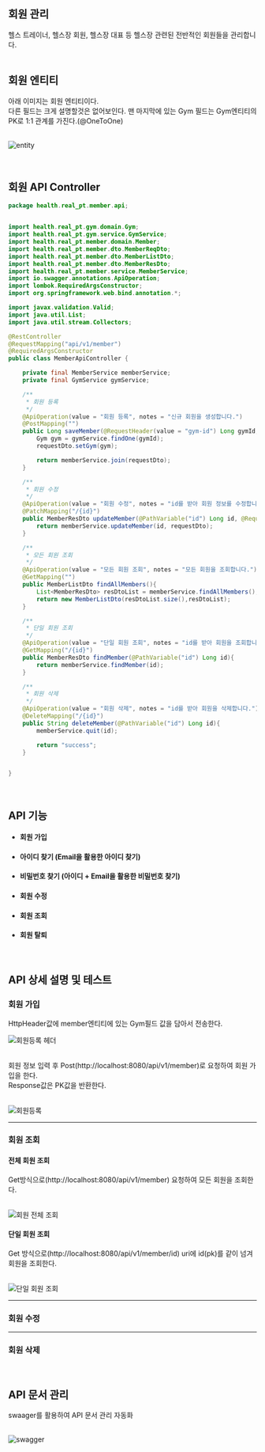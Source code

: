 ## 회원 관리
헬스 트레이너, 헬스장 회원, 헬스장 대표 등 헬스장 관련된 전반적인 회원들을 관리합니다.
<br>
<br>

<h2>회원 엔티티 </h2>
아래 이미지는 회원 엔티티이다. <br>
다른 필드는 크게 설명할것은 없어보인다. 맨 마지막에 있는 Gym 필드는 Gym엔티티의 PK로 1:1 관계를 가진다.(@OneToOne)<br><br>

![entity](https://user-images.githubusercontent.com/41244406/161987466-106ffc5e-924a-49ff-8a42-1dbd32db9dab.PNG)


<br>
<h2>회원 API Controller</h2>


~~~java
package health.real_pt.member.api;


import health.real_pt.gym.domain.Gym;
import health.real_pt.gym.service.GymService;
import health.real_pt.member.domain.Member;
import health.real_pt.member.dto.MemberReqDto;
import health.real_pt.member.dto.MemberListDto;
import health.real_pt.member.dto.MemberResDto;
import health.real_pt.member.service.MemberService;
import io.swagger.annotations.ApiOperation;
import lombok.RequiredArgsConstructor;
import org.springframework.web.bind.annotation.*;

import javax.validation.Valid;
import java.util.List;
import java.util.stream.Collectors;

@RestController
@RequestMapping("api/v1/member")
@RequiredArgsConstructor
public class MemberApiController {

    private final MemberService memberService;
    private final GymService gymService;

    /**
     * 회원 등록
     */
    @ApiOperation(value = "회원 등록", notes = "신규 회원을 생성합니다.")
    @PostMapping("")
    public Long saveMember(@RequestHeader(value = "gym-id") Long gymId,@RequestBody @Valid MemberReqDto requestDto){
        Gym gym = gymService.findOne(gymId);
        requestDto.setGym(gym);

        return memberService.join(requestDto);
    }

    /**
     * 회원 수정
     */
    @ApiOperation(value = "회원 수정", notes = "id를 받아 회원 정보를 수정합니다.")
    @PatchMapping("/{id}")
    public MemberResDto updateMember(@PathVariable("id") Long id, @RequestBody @Valid MemberReqDto requestDto){
        return memberService.updateMember(id, requestDto);
    }

    /**
     * 모든 회원 조회
     */
    @ApiOperation(value = "모든 회원 조회", notes = "모든 회원을 조회합니다.")
    @GetMapping("")
    public MemberListDto findAllMembers(){
        List<MemberResDto> resDtoList = memberService.findAllMembers();
        return new MemberListDto(resDtoList.size(),resDtoList);
    }

    /**
     * 단일 회원 조회
     */
    @ApiOperation(value = "단일 회원 조회", notes = "id를 받아 회원을 조회합니다." )
    @GetMapping("/{id}")
    public MemberResDto findMember(@PathVariable("id") Long id){
        return memberService.findMember(id);
    }

    /**
     * 회원 삭제
     */
    @ApiOperation(value = "회원 삭제", notes = "id를 받아 회원을 삭제합니다.")
    @DeleteMapping("/{id}")
    public String deleteMember(@PathVariable("id") Long id){
        memberService.quit(id);

        return "success";
    }


}

~~~

<br>
<h2>API 기능</h2>

- #### 회원 가입
- #### 아이디 찾기    (Email을 활용한 아이디 찾기)
- #### 비밀번호 찾기  (아이디 + Email을 활용한 비밀번호 찾기)
- #### 회원 수정 
- #### 회원 조회     
- #### 회원 탈퇴

<br>
<h2>API 상세 설명 및 테스트 </h2>
 
<h3>회원 가입</h3>

HttpHeader값에 member엔티티에 있는 Gym필드 값을 담아서 전송한다.<br>

![회원등록 헤더](https://user-images.githubusercontent.com/41244406/161992486-fddd2cff-2f62-4eec-91d9-7866bf40c8f4.PNG)

<br>
회원 정보 입력 후 Post(http://localhost:8080/api/v1/member)로 요청하여 회원 가입을 한다.<br>
Response값은 PK값을 반환한다.<br><br>

![회원등록](https://user-images.githubusercontent.com/41244406/161994318-47335e27-4228-4686-a80b-2117edcb339a.PNG)


----------------------------------

<h3>회원 조회</h3>

<h4>전체 회원 조회</h4>
Get방식으로(http://localhost:8080/api/v1/member) 요청하여 모든 회원을 조회한다.<br><br>

![회원 전체 조회](https://user-images.githubusercontent.com/41244406/162015320-660fade4-9577-4eaa-9d54-9631ac18fb27.PNG)


<h4>단일 회원 조회</h4>
Get 방식으로(http://localhost:8080/api/v1/member/id) uri에 id(pk)를 같이 넘겨 회원을 조회한다.<br><br>

![단일 회원 조회](https://user-images.githubusercontent.com/41244406/162016767-1fb7a4b3-185d-42b4-bd1c-3eafb2f95446.PNG)


----------------------------------

<h3>회원 수정</h3>




----------------------------------
<h3>회원 삭제</h3>


<br>
<h2>API 문서 관리</h2>
swaager를 활용하여 API 문서 관리 자동화<br><br>

![swagger](https://user-images.githubusercontent.com/41244406/161994284-f5e6226e-8c96-40eb-9e45-208e8a93fb9d.PNG)



